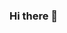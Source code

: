 ### Hi there 👋


<!--
**husisy/husisy** is a ✨ _special_ ✨ repository because its `README.md` (this file) appears on your GitHub profile.

Here are some ideas to get you started:

- 🔭 I’m currently working on test00
- 🌱 I’m currently learning test01
- 👯 I’m looking to collaborate on test02
- 🤔 I’m looking for help with test03
- 💬 Ask me about test04
- 📫 How to reach me: test05
- 😄 Pronouns: test06
- ⚡ Fun fact: test07
-->
